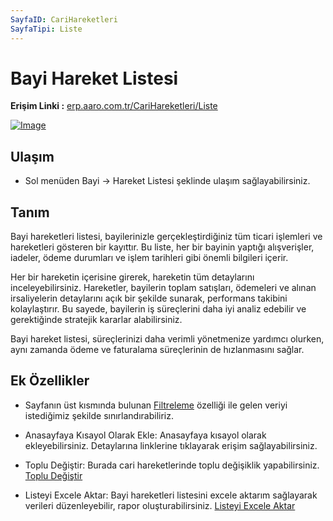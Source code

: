 ```yaml
---
SayfaID: CariHareketleri
SayfaTipi: Liste
---
```


# Bayi Hareket Listesi

**Erişim Linki :** [erp.aaro.com.tr/CariHareketleri/Liste](https://erp.aaro.com.tr/CariHareketleri/Liste?BayiMi=true&DevirGetir=true&TarihBas=2024-09-01)

[![Image](https://i.hizliresim.com/m7obcqj.png)](https://hizliresim.com/m7obcqj)

## Ulaşım 

- Sol menüden Bayi -> Hareket Listesi şeklinde ulaşım sağlayabilirsiniz.

## Tanım

Bayi hareketleri listesi, bayilerinizle gerçekleştirdiğiniz tüm ticari işlemleri ve hareketleri gösteren bir kayıttır. 
Bu liste, her bir bayinin yaptığı alışverişler, iadeler, ödeme durumları ve işlem tarihleri gibi önemli bilgileri içerir.

Her bir hareketin içerisine girerek, hareketin tüm detaylarını inceleyebilirsiniz. 
Hareketler, bayilerin toplam satışları, ödemeleri ve alınan irsaliyelerin detaylarını açık bir şekilde sunarak, performans takibini kolaylaştırır. 
Bu sayede, bayilerin iş süreçlerini daha iyi analiz edebilir ve gerektiğinde stratejik kararlar alabilirsiniz.

Bayi hareket listesi, süreçlerinizi daha verimli yönetmenize yardımcı olurken, aynı zamanda ödeme ve faturalama süreçlerinin de hızlanmasını sağlar.

## Ek Özellikler 

- Sayfanın üst kısmında bulunan [Filtreleme](../TemelOzellikler/SayfaKisitlari.md) özelliği ile gelen veriyi istediğimiz şekilde sınırlandırabiliriz.

- Anasayfaya Kısayol Olarak Ekle: Anasayfaya kısayol olarak ekleyebilirsiniz. Detaylarına linklerine tıklayarak erişim sağlayabilirsiniz.
- Toplu Değiştir: Burada cari hareketlerinde toplu değişiklik yapabilirsiniz. [Toplu Değiştir](../TemelOzellikler/TopluDegistir.md)

- Listeyi Excele Aktar: Bayi hareketleri listesini excele aktarım sağlayarak verileri düzenleyebilir, rapor oluşturabilirsiniz. [Listeyi Excele Aktar](../TemelOzellikler/ListeyiExceleAktar.md)







